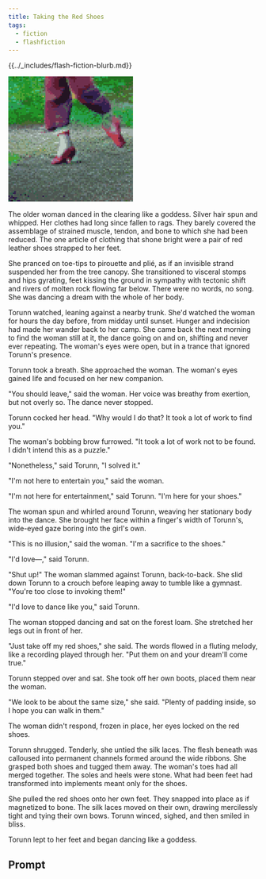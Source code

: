 ```yaml
---
title: Taking the Red Shoes
tags:
  - fiction
  - flashfiction
---
```


{{../_includes/flash-fiction-blurb.md}}

<!--more-->

<img src="./cover.png" class="fullwidth" />

The older woman danced in the clearing like a goddess. Silver hair spun and whipped. Her clothes had long since fallen to rags. They barely covered the assemblage of strained muscle, tendon, and bone to which she had been reduced. The one article of clothing that shone bright were a pair of red leather shoes strapped to her feet.

She pranced on toe-tips to pirouette and plié, as if an invisible strand suspended her from the tree canopy. She transitioned to visceral stomps and hips gyrating, feet kissing the ground in sympathy with tectonic shift and rivers of molten rock flowing far below. There were no words, no song. She was dancing a dream with the whole of her body.

Torunn watched, leaning against a nearby trunk. She'd watched the woman for hours the day before, from midday until sunset. Hunger and indecision had made her wander back to her camp. She came back the next morning to find the woman still at it, the dance going on and on, shifting and never ever repeating. The woman's eyes were open, but in a trance that ignored Torunn's presence.

Torunn took a breath. She approached the woman. The woman's eyes gained life and focused on her new companion.

"You should leave," said the woman. Her voice was breathy from exertion, but not overly so. The dance never stopped.

Torunn cocked her head. "Why would I do that? It took a lot of work to find you."

The woman's bobbing brow furrowed. "It took a lot of work not to be found. I didn't intend this as a puzzle."

"Nonetheless," said Torunn, "I solved it."

"I'm not here to entertain you," said the woman.

"I'm not here for entertainment," said Torunn. "I'm here for your shoes."

The woman spun and whirled around Torunn, weaving her stationary body into the dance. She brought her face within a finger's width of Torunn's, wide-eyed gaze boring into the girl's own.

"This is no illusion," said the woman. "I'm a sacrifice to the shoes."

"I'd love—," said Torunn.

"Shut up!" The woman slammed against Torunn, back-to-back. She slid down Torunn to a crouch before leaping away to tumble like a gymnast. "You're too close to invoking them!"

"I'd love to dance like you," said Torunn.

The woman stopped dancing and sat on the forest loam. She stretched her legs out in front of her.

"Just take off my red shoes," she said. The words flowed in a fluting melody, like a recording played through her. "Put them on and your dream'll come true."

Torunn stepped over and sat. She took off her own boots, placed them near the woman.

"We look to be about the same size," she said. "Plenty of padding inside, so I hope you can walk in them."

The woman didn't respond, frozen in place, her eyes locked on the red shoes.

Torunn shrugged. Tenderly, she untied the silk laces. The flesh beneath was calloused into permanent channels formed around the wide ribbons. She grasped both shoes and tugged them away. The woman's toes had all merged together. The soles and heels were stone. What had been feet had transformed into implements meant only for the shoes.

She pulled the red shoes onto her own feet. They snapped into place as if magnetized to bone. The silk laces moved on their own, drawing mercilessly tight and tying their own bows. Torunn winced, sighed, and then smiled in bliss.

Torunn lept to her feet and began dancing like a goddess.

## Prompt

<figure class="video-container"><iframe class="lazyload" width="560" height="315" data-src="https://www.youtube.com/embed/_vhhS9ZY4CQ" title="YouTube video player" frameborder="0" allow="accelerometer; autoplay; clipboard-write; encrypted-media; gyroscope; picture-in-picture" allowfullscreen></iframe></figure>
